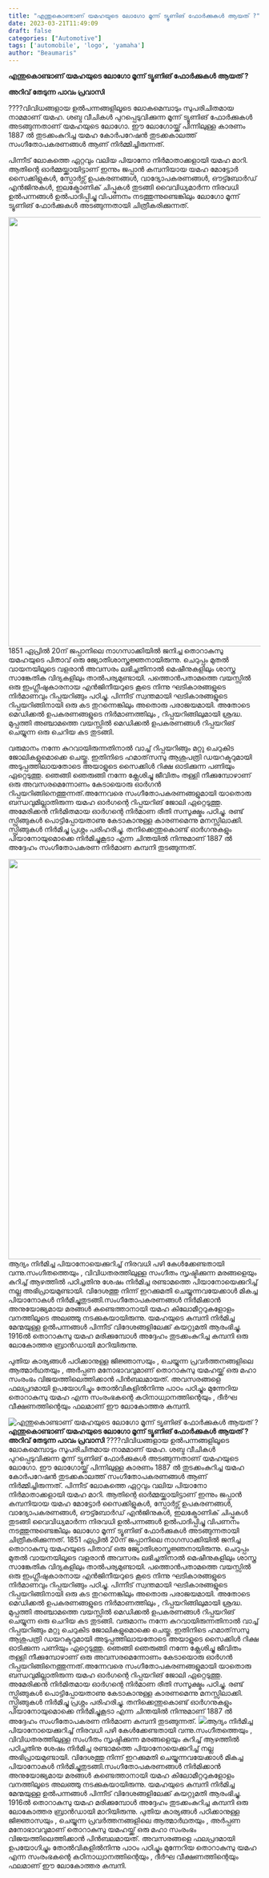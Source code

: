 ```yaml
---
title: "എന്തുകൊണ്ടാണ് യമഹയുടെ ലോഗോ മൂന്ന് ട്യൂണിങ് ഫോർക്കുകൾ ആയത് ?"
date: 2023-03-21T11:49:09
draft: false
categories: ["Automotive"]
tags: ['automobile', 'logo', 'yamaha']
author: "Beaumaris"
---
```


<strong>എന്തുകൊണ്ടാണ് യമഹയുടെ ലോഗോ മൂന്ന് ട്യൂണിങ് ഫോർക്കുകൾ ആയത് ?</strong>

<strong>അറിവ് തേടുന്ന പാവം പ്രവാസി</strong>

????വിവിധങ്ങളായ ഉൽപന്നങ്ങളിലൂടെ ലോകമെമ്പാടും സുപരിചിതമായ നാമമാണ് യമഹ. ശബ്ദ വീചികൾ പുറപ്പെടുവിക്കുന്ന മൂന്ന് ട്യൂണിങ് ഫോർക്കുകൾ അടങ്ങുന്നതാണ് യമഹയുടെ ലോഗോ. ഈ ലോഗോയ്ക്ക് പിന്നിലുള്ള കാരണം 1887 ൽ തുടക്കംകുറിച്ച യമഹ കോർപറേഷൻ തുടക്കകാലത്ത് സംഗീതോപകരണങ്ങൾ ആണ് നിർമ്മിച്ചിരുന്നത്.

പിന്നീട് ലോകത്തെ ഏറ്റവും വലിയ പിയാനോ നിർമാതാക്കളായി യമഹ മാറി. ആതിന്റെ ഓർമ്മയ്ക്കായിട്ടാണ് ഇന്നും ജപ്പാൻ കമ്പനിയായ യമഹ മോട്ടോർ സൈക്കിളുകൾ, സ്പോർട്സ് ഉപകരണങ്ങൾ, വാദ്യോപകരണങ്ങൾ, ഔട്ട്ബോർഡ് എൻജിനുകൾ, ഇലക്ട്രോണിക് ചിപ്പുകൾ തുടങ്ങി വൈവിധ്യമാർന്ന നിരവധി ഉൽപന്നങ്ങൾ ഉൽപാദിപ്പിച്ചു വിപണനം നടത്തുന്നുണ്ടെങ്കിലും ലോഗോ മൂന്ന് ട്യൂണിങ് ഫോർക്കുകൾ അടങ്ങുന്നതായി ചിത്രീകരിക്കുന്നത്.

<img class="size-large wp-image-388423 aligncenter" src="https://cdn.boolokam.com/articles/2023/03/dqdffff-957x1024.jpg" alt="" width="800" height="856" /> 1851 ഏപ്രിൽ 20ന് ജപ്പാനിലെ നാഗസാക്കിയിൽ ജനിച്ച തൊറാകുസു യമഹയുടെ പിതാവ് ഒരു ജ്യോതിശാസ്ത്രജ്ഞനായിരുന്നു. ചെറുപ്പം മുതൽ വായനയിലൂടെ വളരാൻ അവസരം ലഭിച്ചതിനാൽ മെഷീനുകളിലും ശാസ്ത്ര സാങ്കേതിക വിദ്യകളിലും താൽപര്യമുണ്ടായി. പത്തൊൻപതാമത്തെ വയസ്സിൽ ഒരു ഇംഗ്ലീഷുകാരനായ എൻജിനീയറുടെ കൂടെ നിന്നു ഘടികാരങ്ങളുടെ നിർമാണവും റിപ്പയറിങ്ങും പഠിച്ചു.
പിന്നീട് സ്വന്തമായി ഘടികാരങ്ങളുടെ റിപ്പയറിങ്ങിനായി ഒരു കട തുറന്നെങ്കിലും അതൊരു പരാജയമായി. അതോടെ മെഡിക്കൽ ഉപകരണങ്ങളുടെ നിർമാണത്തിലും , റിപ്പയറിങ്ങിലുമായി ശ്രദ്ധ. മുപ്പത്തി അഞ്ചാമത്തെ വയസ്സിൽ മെ‍ഡിക്കൽ ഉപകരണങ്ങൾ റിപ്പയറിങ് ചെയ്യുന്ന ഒരു ചെറിയ കട തുടങ്ങി.

വരുമാനം നന്നേ കുറവായിരുന്നതിനാൽ വാച്ച് റിപ്പയറിങ്ങും മറ്റു ചെറുകിട ജോലികളുമൊക്കെ ചെയ്തു. ഇതിനിടെ ഹമാത്‌സസു ആശുപത്രി ഡയറക്ടറുമായി അടുപ്പത്തിലായതോടെ അയാളുടെ സൈക്കിൾ റിക്ഷ ഓടിക്കുന്ന പണിയും ഏറ്റെടുത്തു. ഞെങ്ങി ഞെരുങ്ങി നന്നേ ക്ലേശിച്ചു ജീവിതം തള്ളി നീക്കുമ്പോഴാണ് ഒരു അവസരമെന്നോണം കേടായൊരു ഓർഗൻ റിപ്പയറിങ്ങിനെത്തുന്നത്.അന്നേവരെ സംഗീതോപകരണങ്ങളുമായി യാതൊരു ബന്ധവുമില്ലാതിരുന്ന യമഹ ഓർഗന്റെ റിപ്പയറിങ് ജോലി ഏറ്റെടുത്തു. അമേരിക്കൻ നിർമിതമായ ഓർഗന്റെ നിർമാണ രീതി സസൂക്ഷ്മം പഠിച്ചു. രണ്ട് സ്പ്രിങ്ങുകൾ പൊട്ടിപ്പോയതാണു കേടാകാനുള്ള കാരണമെന്നു മനസ്സിലാക്കി. സ്പ്രിങ്ങുകൾ നിർമിച്ചു പ്രശ്നം പരിഹരിച്ചു.
തനിക്കെന്തുകൊണ്ട് ഓർഗനുകളും പിയാനോയുമൊക്കെ നിർമിച്ചുകൂടാ എന്ന ചിന്തയിൽ നിന്നുമാണ് 1887 ൽ അദ്ദേഹം സംഗീതോപകരണ നിർമാണ കമ്പനി തുടങ്ങുന്നത്.

<img class="size-large wp-image-388424 aligncenter" src="https://cdn.boolokam.com/articles/2023/03/dqqddd-1-1024x1021.jpg" alt="" width="800" height="798" />ആദ്യം നിർമിച്ച പിയാനോയെക്കുറിച്ച് നിരവധി പഴി കേൾക്കേണ്ടതായി വന്നു.സംഗീതത്തെയും , വിവിധതരത്തിലുള്ള സംഗീതം സൃഷ്ടിക്കുന്ന മരങ്ങളെയും കുറിച്ച് ആഴത്തിൽ പഠിച്ചതിനു ശേഷം നിർമിച്ച രണ്ടാമത്തെ പിയാനോയെക്കുറിച്ച് നല്ല അഭിപ്രായമുണ്ടായി. വിദേശത്തു നിന്ന് ഇറക്കുമതി ചെയ്യുന്നവയേക്കാൾ മികച്ച പിയാനോകൾ നിർമിച്ചുതുടങ്ങി.സംഗീതോപകരണങ്ങൾ നിർമിക്കാൻ അനുയോജ്യമായ മരങ്ങൾ കണ്ടെത്താനായി യമഹ കിലോമീറ്ററുകളോളം വനത്തിലൂടെ അലഞ്ഞു നടക്കുകയായിരുന്നു. യമഹയുടെ കമ്പനി നിർമിച്ച മേന്മയുള്ള ഉൽപന്നങ്ങൾ പിന്നീട് വിദേശങ്ങളിലേക്ക് കയറ്റുമതി ആരംഭിച്ചു. 1916ൽ തൊറാകുസു യമഹ മരിക്കുമ്പോൾ അദ്ദേഹം തുടക്കംകുറിച്ച കമ്പനി ഒരു ലോകോത്തര ബ്രാൻഡായി മാറിയിരുന്നു.

പുതിയ കാര്യങ്ങൾ പഠിക്കാനുള്ള ജിജ്ഞാസയും , ചെയ്യുന്ന പ്രവർത്തനങ്ങളിലെ ആത്മാർഥതയും , അർപ്പണ മനോഭാവവുമാണ് തൊറാകുസു യമഹയ്ക്ക് ഒരു മഹാ സംരംഭം വിജയത്തിലെത്തിക്കാൻ പിൻബലമായത്. അവസരങ്ങളെ ഫലപ്രദമായി ഉപയോഗിച്ചും തോൽവികളിൽനിന്നു പാഠം പഠിച്ചും മുന്നേറിയ തൊറാകുസു യമഹ എന്ന സംരംഭകന്റെ കഠിനാധ്വാനത്തിന്റെയും , ദീർഘ വീക്ഷണത്തിന്റെയും ഫലമാണ് ഈ ലോകോത്തര കമ്പനി.


![എന്തുകൊണ്ടാണ് യമഹയുടെ ലോഗോ മൂന്ന് ട്യൂണിങ് ഫോർക്കുകൾ ആയത് ?](https://cdn.boolokam.com/articles/2023/03/dqdffff-957x1024.jpg)**എന്തുകൊണ്ടാണ് യമഹയുടെ ലോഗോ മൂന്ന് ട്യൂണിങ് ഫോർക്കുകൾ ആയത് ?** **അറിവ് തേടുന്ന പാവം പ്രവാസി** ????വിവിധങ്ങളായ ഉൽപന്നങ്ങളിലൂടെ ലോകമെമ്പാടും സുപരിചിതമായ നാമമാണ് യമഹ. ശബ്ദ വീചികൾ പുറപ്പെടുവിക്കുന്ന മൂന്ന് ട്യൂണിങ് ഫോർക്കുകൾ അടങ്ങുന്നതാണ് യമഹയുടെ ലോഗോ. ഈ ലോഗോയ്ക്ക് പിന്നിലുള്ള കാരണം 1887 ൽ തുടക്കംകുറിച്ച യമഹ കോർപറേഷൻ തുടക്കകാലത്ത് സംഗീതോപകരണങ്ങൾ ആണ് നിർമ്മിച്ചിരുന്നത്. പിന്നീട് ലോകത്തെ ഏറ്റവും വലിയ പിയാനോ നിർമാതാക്കളായി യമഹ മാറി. ആതിന്റെ ഓർമ്മയ്ക്കായിട്ടാണ് ഇന്നും ജപ്പാൻ കമ്പനിയായ യമഹ മോട്ടോർ സൈക്കിളുകൾ, സ്പോർട്സ് ഉപകരണങ്ങൾ, വാദ്യോപകരണങ്ങൾ, ഔട്ട്ബോർഡ് എൻജിനുകൾ, ഇലക്ട്രോണിക് ചിപ്പുകൾ തുടങ്ങി വൈവിധ്യമാർന്ന നിരവധി ഉൽപന്നങ്ങൾ ഉൽപാദിപ്പിച്ചു വിപണനം നടത്തുന്നുണ്ടെങ്കിലും ലോഗോ മൂന്ന് ട്യൂണിങ് ഫോർക്കുകൾ അടങ്ങുന്നതായി ചിത്രീകരിക്കുന്നത്. 1851 ഏപ്രിൽ 20ന് ജപ്പാനിലെ നാഗസാക്കിയിൽ ജനിച്ച തൊറാകുസു യമഹയുടെ പിതാവ് ഒരു ജ്യോതിശാസ്ത്രജ്ഞനായിരുന്നു. ചെറുപ്പം മുതൽ വായനയിലൂടെ വളരാൻ അവസരം ലഭിച്ചതിനാൽ മെഷീനുകളിലും ശാസ്ത്ര സാങ്കേതിക വിദ്യകളിലും താൽപര്യമുണ്ടായി. പത്തൊൻപതാമത്തെ വയസ്സിൽ ഒരു ഇംഗ്ലീഷുകാരനായ എൻജിനീയറുടെ കൂടെ നിന്നു ഘടികാരങ്ങളുടെ നിർമാണവും റിപ്പയറിങ്ങും പഠിച്ചു. പിന്നീട് സ്വന്തമായി ഘടികാരങ്ങളുടെ റിപ്പയറിങ്ങിനായി ഒരു കട തുറന്നെങ്കിലും അതൊരു പരാജയമായി. അതോടെ മെഡിക്കൽ ഉപകരണങ്ങളുടെ നിർമാണത്തിലും , റിപ്പയറിങ്ങിലുമായി ശ്രദ്ധ. മുപ്പത്തി അഞ്ചാമത്തെ വയസ്സിൽ മെ‍ഡിക്കൽ ഉപകരണങ്ങൾ റിപ്പയറിങ് ചെയ്യുന്ന ഒരു ചെറിയ കട തുടങ്ങി. വരുമാനം നന്നേ കുറവായിരുന്നതിനാൽ വാച്ച് റിപ്പയറിങ്ങും മറ്റു ചെറുകിട ജോലികളുമൊക്കെ ചെയ്തു. ഇതിനിടെ ഹമാത്‌സസു ആശുപത്രി ഡയറക്ടറുമായി അടുപ്പത്തിലായതോടെ അയാളുടെ സൈക്കിൾ റിക്ഷ ഓടിക്കുന്ന പണിയും ഏറ്റെടുത്തു. ഞെങ്ങി ഞെരുങ്ങി നന്നേ ക്ലേശിച്ചു ജീവിതം തള്ളി നീക്കുമ്പോഴാണ് ഒരു അവസരമെന്നോണം കേടായൊരു ഓർഗൻ റിപ്പയറിങ്ങിനെത്തുന്നത്.അന്നേവരെ സംഗീതോപകരണങ്ങളുമായി യാതൊരു ബന്ധവുമില്ലാതിരുന്ന യമഹ ഓർഗന്റെ റിപ്പയറിങ് ജോലി ഏറ്റെടുത്തു. അമേരിക്കൻ നിർമിതമായ ഓർഗന്റെ നിർമാണ രീതി സസൂക്ഷ്മം പഠിച്ചു. രണ്ട് സ്പ്രിങ്ങുകൾ പൊട്ടിപ്പോയതാണു കേടാകാനുള്ള കാരണമെന്നു മനസ്സിലാക്കി. സ്പ്രിങ്ങുകൾ നിർമിച്ചു പ്രശ്നം പരിഹരിച്ചു. തനിക്കെന്തുകൊണ്ട് ഓർഗനുകളും പിയാനോയുമൊക്കെ നിർമിച്ചുകൂടാ എന്ന ചിന്തയിൽ നിന്നുമാണ് 1887 ൽ അദ്ദേഹം സംഗീതോപകരണ നിർമാണ കമ്പനി തുടങ്ങുന്നത്. ![](https://cdn.boolokam.com/articles/2023/03/dqqddd-1-1024x1021.jpg)ആദ്യം നിർമിച്ച പിയാനോയെക്കുറിച്ച് നിരവധി പഴി കേൾക്കേണ്ടതായി വന്നു.സംഗീതത്തെയും , വിവിധതരത്തിലുള്ള സംഗീതം സൃഷ്ടിക്കുന്ന മരങ്ങളെയും കുറിച്ച് ആഴത്തിൽ പഠിച്ചതിനു ശേഷം നിർമിച്ച രണ്ടാമത്തെ പിയാനോയെക്കുറിച്ച് നല്ല അഭിപ്രായമുണ്ടായി. വിദേശത്തു നിന്ന് ഇറക്കുമതി ചെയ്യുന്നവയേക്കാൾ മികച്ച പിയാനോകൾ നിർമിച്ചുതുടങ്ങി.സംഗീതോപകരണങ്ങൾ നിർമിക്കാൻ അനുയോജ്യമായ മരങ്ങൾ കണ്ടെത്താനായി യമഹ കിലോമീറ്ററുകളോളം വനത്തിലൂടെ അലഞ്ഞു നടക്കുകയായിരുന്നു. യമഹയുടെ കമ്പനി നിർമിച്ച മേന്മയുള്ള ഉൽപന്നങ്ങൾ പിന്നീട് വിദേശങ്ങളിലേക്ക് കയറ്റുമതി ആരംഭിച്ചു. 1916ൽ തൊറാകുസു യമഹ മരിക്കുമ്പോൾ അദ്ദേഹം തുടക്കംകുറിച്ച കമ്പനി ഒരു ലോകോത്തര ബ്രാൻഡായി മാറിയിരുന്നു. പുതിയ കാര്യങ്ങൾ പഠിക്കാനുള്ള ജിജ്ഞാസയും , ചെയ്യുന്ന പ്രവർത്തനങ്ങളിലെ ആത്മാർഥതയും , അർപ്പണ മനോഭാവവുമാണ് തൊറാകുസു യമഹയ്ക്ക് ഒരു മഹാ സംരംഭം വിജയത്തിലെത്തിക്കാൻ പിൻബലമായത്. അവസരങ്ങളെ ഫലപ്രദമായി ഉപയോഗിച്ചും തോൽവികളിൽനിന്നു പാഠം പഠിച്ചും മുന്നേറിയ തൊറാകുസു യമഹ എന്ന സംരംഭകന്റെ കഠിനാധ്വാനത്തിന്റെയും , ദീർഘ വീക്ഷണത്തിന്റെയും ഫലമാണ് ഈ ലോകോത്തര കമ്പനി.

